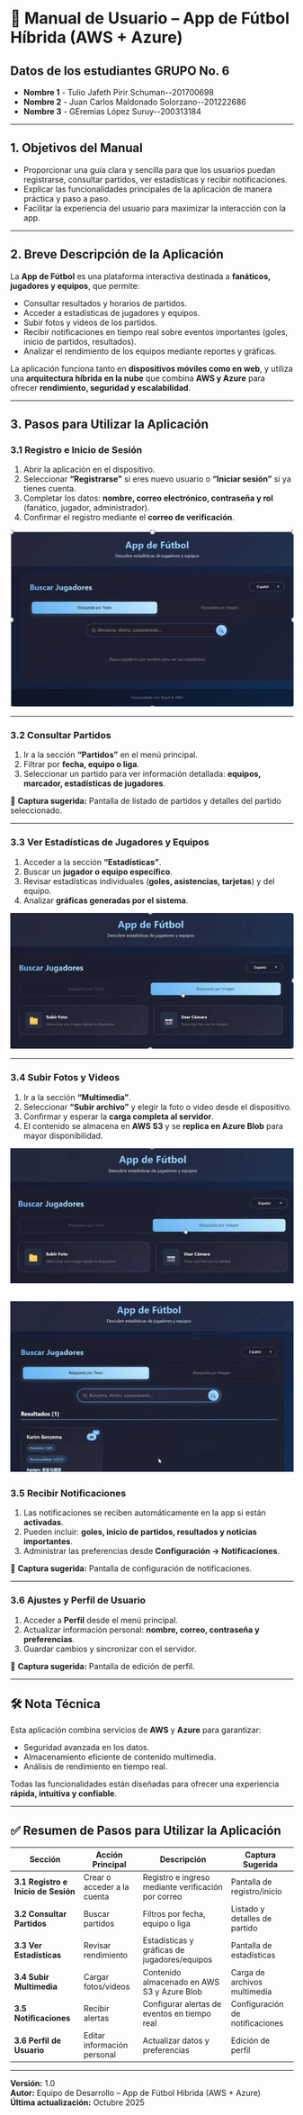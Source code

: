 # 📘 Manual de Usuario – App de Fútbol Híbrida (AWS + Azure)


## Datos de los estudiantes      GRUPO No. 6
- **Nombre 1** - Tulio Jafeth Pirir Schuman--201700698
- **Nombre 2** - Juan Carlos Maldonado Solorzano--201222686
- **Nombre 3** - GEremias López Suruy--200313184
---

## 1️. Objetivos del Manual

- Proporcionar una guía clara y sencilla para que los usuarios puedan registrarse, consultar partidos, ver estadísticas y recibir notificaciones.  
- Explicar las funcionalidades principales de la aplicación de manera práctica y paso a paso.  
- Facilitar la experiencia del usuario para maximizar la interacción con la app.

---

## 2️. Breve Descripción de la Aplicación

La **App de Fútbol** es una plataforma interactiva destinada a **fanáticos, jugadores y equipos**, que permite:

- Consultar resultados y horarios de partidos.  
- Acceder a estadísticas de jugadores y equipos.  
- Subir fotos y videos de los partidos.  
- Recibir notificaciones en tiempo real sobre eventos importantes (goles, inicio de partidos, resultados).  
- Analizar el rendimiento de los equipos mediante reportes y gráficas.

La aplicación funciona tanto en **dispositivos móviles como en web**, y utiliza una **arquitectura híbrida en la nube** que combina **AWS y Azure** para ofrecer **rendimiento, seguridad y escalabilidad**.

---

## 3️. Pasos para Utilizar la Aplicación

### 3.1 Registro e Inicio de Sesión

1. Abrir la aplicación en el dispositivo.  
2. Seleccionar **“Registrarse”** si eres nuevo usuario o **“Iniciar sesión”** si ya tienes cuenta.  
3. Completar los datos: **nombre, correo electrónico, contraseña y rol** (fanático, jugador, administrador).  
4. Confirmar el registro mediante el **correo de verificación**.  

![appfutboll](appfutbol.JPG)


---

### 3.2 Consultar Partidos

1. Ir a la sección **“Partidos”** en el menú principal.  
2. Filtrar por **fecha, equipo o liga**.  
3. Seleccionar un partido para ver información detallada: **equipos, marcador, estadísticas de jugadores**.  

📸 **Captura sugerida:** Pantalla de listado de partidos y detalles del partido seleccionado.

---

### 3.3 Ver Estadísticas de Jugadores y Equipos

1. Acceder a la sección **“Estadísticas”**.  
2. Buscar un **jugador o equipo específico**.  
3. Revisar estadísticas individuales (**goles, asistencias, tarjetas**) y del equipo.  
4. Analizar **gráficas generadas por el sistema**.  

![buscar](buscar.JPG)

---

### 3.4 Subir Fotos y Videos

1. Ir a la sección **“Multimedia”**.  
2. Seleccionar **“Subir archivo”** y elegir la foto o video desde el dispositivo.  
3. Confirmar y esperar la **carga completa al servidor**.  
4. El contenido se almacena en **AWS S3** y se **replica en Azure Blob** para mayor disponibilidad.  

![busqueda](buscarporimagen.JPG)

![appfutboll](buscarjugador.JPG)
---

### 3.5 Recibir Notificaciones

1. Las notificaciones se reciben automáticamente en la app si están **activadas**.  
2. Pueden incluir: **goles, inicio de partidos, resultados y noticias importantes**.  
3. Administrar las preferencias desde **Configuración → Notificaciones**.  

📸 **Captura sugerida:** Pantalla de configuración de notificaciones.

---

### 3.6 Ajustes y Perfil de Usuario

1. Acceder a **Perfil** desde el menú principal.  
2. Actualizar información personal: **nombre, correo, contraseña y preferencias**.  
3. Guardar cambios y sincronizar con el servidor.  

📸 **Captura sugerida:** Pantalla de edición de perfil.

---

## 🛠️ Nota Técnica

Esta aplicación combina servicios de **AWS** y **Azure** para garantizar:
- Seguridad avanzada en los datos.  
- Almacenamiento eficiente de contenido multimedia.  
- Análisis de rendimiento en tiempo real.  

Todas las funcionalidades están diseñadas para ofrecer una experiencia **rápida, intuitiva y confiable**.

---

## ✅ Resumen de Pasos para Utilizar la Aplicación

| Sección | Acción Principal | Descripción | Captura Sugerida |
|----------|------------------|--------------|------------------|
| **3.1 Registro e Inicio de Sesión** | Crear o acceder a la cuenta | Registro e ingreso mediante verificación por correo | Pantalla de registro/inicio |
| **3.2 Consultar Partidos** | Buscar partidos | Filtros por fecha, equipo o liga | Listado y detalles de partido |
| **3.3 Ver Estadísticas** | Revisar rendimiento | Estadísticas y gráficas de jugadores/equipos | Pantalla de estadísticas |
| **3.4 Subir Multimedia** | Cargar fotos/videos | Contenido almacenado en AWS S3 y Azure Blob | Carga de archivos multimedia |
| **3.5 Notificaciones** | Recibir alertas | Configurar alertas de eventos en tiempo real | Configuración de notificaciones |
| **3.6 Perfil de Usuario** | Editar información personal | Actualizar datos y preferencias | Edición de perfil |

---

**Versión:** 1.0  
**Autor:** Equipo de Desarrollo – App de Fútbol Híbrida (AWS + Azure)  
**Última actualización:** Octubre 2025
